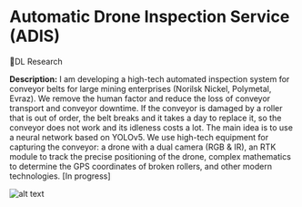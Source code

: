 # Automatic Drone Inspection Service (ADIS)
🤖DL Research

**Description:**
I am developing a high-tech automated inspection system for conveyor belts for large mining enterprises (Norilsk Nickel, Polymetal, Evraz). We remove the human factor and reduce the loss of conveyor transport and conveyor downtime. If the conveyor is damaged by a roller that is out of order, the belt breaks and it takes a day to replace it, so the conveyor does not work and its idleness costs a lot. The main idea is to use a neural network based on YOLOv5. We use high-tech equipment for capturing the conveyor: a drone with a dual camera (RGB & IR), an RTK module to track the precise positioning of the drone, complex mathematics to determine the GPS coordinates of broken rollers, and other modern technologies. [In progress]

![alt text](https://github.com/v-mk-s/ADIS/blob/master/ADIS-Video-test-15-sec.gif "")

